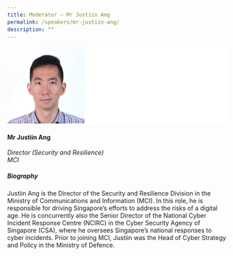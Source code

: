 ```yaml
---
title: Moderator – Mr Justiin Ang
permalink: /speakers/mr-justiin-ang/
description: ""
---
```


![](/images/2023%20Speakers/justiin%20ang.png)

#### **Mr Justiin Ang**

*Director (Security and Resilience) <br>
MCI*

##### **Biography**
Justiin Ang is the Director of the Security and Resilience Division in the Ministry of Communications and Information (MCI). In this role, he is responsible for driving Singapore’s efforts to address the risks of a digital age. He is concurrently also the Senior Director of the National Cyber Incident Response Centre (NCIRC) in the Cyber Security Agency of Singapore (CSA), where he oversees Singapore’s national responses to cyber incidents. Prior to joining MCI, Justiin was the Head of Cyber Strategy and Policy in the Ministry of Defence.